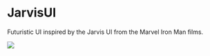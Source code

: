 # JarvisUI
Futuristic UI inspired by the Jarvis UI from the Marvel Iron Man films.

![](https://media.giphy.com/media/3o6nUPzS3ExTmvGjvi/giphy.gif)

